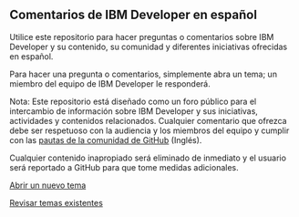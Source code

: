 ## Comentarios de IBM Developer en español ##

Utilice este repositorio para hacer preguntas o comentarios sobre IBM Developer y su contenido, su comunidad y diferentes iniciativas ofrecidas en español.

Para hacer una pregunta o comentarios, simplemente abra un tema; un miembro del equipo de IBM Developer le responderá.

Nota: Este repositorio está diseñado como un foro público para el intercambio de información sobre IBM Developer y sus iniciativas, actividades y contenidos relacionados. Cualquier comentario que ofrezca debe ser respetuoso con la audiencia y los miembros del equipo y cumplir con las [pautas de la comunidad de GitHub](https://help.github.com/en/articles/github-community-guidelines) (Inglés). 

Cualquier contenido inapropiado será eliminado de inmediato y el usuario será reportado a GitHub para que tome medidas adicionales.

[Abrir un nuevo tema](https://github.com/IBM/developer_es/issues/new)

[Revisar temas existentes](https://github.com/IBM/developer_es/issues)
